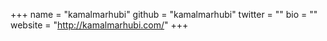 +++
name = "kamalmarhubi"
github = "kamalmarhubi"
twitter = ""
bio = ""
website = "http://kamalmarhubi.com/"
+++
